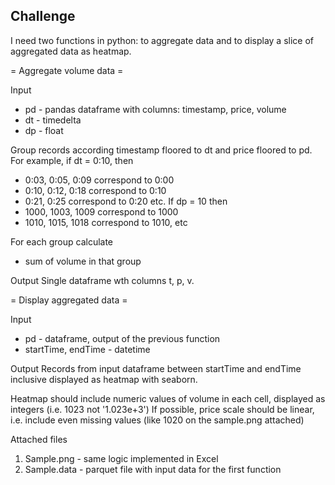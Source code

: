 ## Challenge
I need two functions in python: to aggregate data and to display a slice of aggregated data as heatmap.

= Aggregate volume data =

Input
- pd - pandas dataframe with columns: timestamp, price, volume
- dt - timedelta
- dp - float

Group records according timestamp floored to dt and price floored to pd.
For example, if dt = 0:10, then
- 0:03, 0:05, 0:09 correspond to 0:00
- 0:10, 0:12, 0:18 correspond to 0:10
- 0:21, 0:25 correspond to 0:20 etc.
If dp = 10 then
- 1000, 1003, 1009 correspond to 1000
- 1010, 1015, 1018 correspond to 1010, etc

For each group calculate
- sum of volume in that group

Output
Single dataframe wth columns t, p, v.

= Display aggregated data =

Input
- pd - dataframe, output of the previous function
- startTime, endTime - datetime

Output
Records from input dataframe between startTime and endTime inclusive displayed as heatmap with seaborn.

Heatmap should include numeric values of volume in each cell, displayed as integers (i.e. 1023 not '1.023e+3')
If possible, price scale should be linear, i.e. include even missing values (like 1020 on the sample.png attached)

Attached files
1. Sample.png - same logic implemented in Excel
2. Sample.data - parquet file with input data for the first function